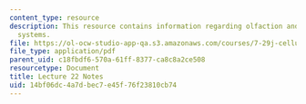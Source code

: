 ```yaml
---
content_type: resource
description: This resource contains information regarding olfaction and other sensory
  systems.
file: https://ol-ocw-studio-app-qa.s3.amazonaws.com/courses/7-29j-cellular-neurobiology-spring-2012/14bf06dc4a7dbec7e45f76f23810cb74_MIT7_29JS12_lecture22.pdf
file_type: application/pdf
parent_uid: c18fbdf6-570a-61ff-8377-ca8c8a2ce508
resourcetype: Document
title: Lecture 22 Notes
uid: 14bf06dc-4a7d-bec7-e45f-76f23810cb74
---
```

